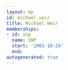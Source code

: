 ```yaml
---
layout: mp
id: michael_weir
title: Michael Weir
memberships:
- id: snp
  name: SNP
  start: '2001-10-24'
  end: 
autogenerated: true
---
```

